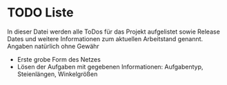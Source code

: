 # TODO Liste
In dieser Datei werden alle ToDos für das Projekt aufgelistet sowie Release Dates und weitere Informationen zum aktuellen
Arbeitstand genannt. Angaben natürlich ohne Gewähr

- Erste grobe Form des Netzes
- Lösen der Aufgaben mit gegebenen Informationen: Aufgabentyp, Steienlängen, Winkelgrößen